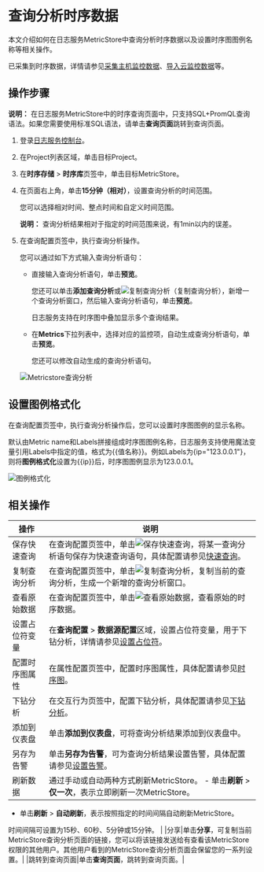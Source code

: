 # 查询分析时序数据

本文介绍如何在日志服务MetricStore中查询分析时序数据以及设置时序图图例名称等相关操作。

已采集到时序数据，详情请参见[采集主机监控数据](/cn.zh-CN/时序存储/数据接入/采集主机监控数据.md)、[导入云监控数据](/cn.zh-CN/时序存储/数据接入/导入云监控数据.md)等。

## 操作步骤

**说明：** 在日志服务MetricStore中的时序查询页面中，只支持SQL+PromQL查询语法。如果您需要使用标准SQL语法，请单击**查询页面**跳转到查询页面。

1.  登录[日志服务控制台](https://sls.console.aliyun.com)。

2.  在Project列表区域，单击目标Project。

3.  在**时序存储** \> **时序库**页签中，单击目标MetricStore。

4.  在页面右上角，单击**15分钟（相对）**，设置查询分析的时间范围。

    您可以选择相对时间、整点时间和自定义时间范围。

    **说明：** 查询分析结果相对于指定的时间范围来说，有1min以内的误差。

5.  在查询配置页签中，执行查询分析操作。

    您可以通过如下方式输入查询分析语句：

    -   直接输入查询分析语句，单击**预览**。

        您还可以单击**添加查询分析**或![复制查询分析](https://static-aliyun-doc.oss-cn-hangzhou.aliyuncs.com/assets/img/zh-CN/6683129951/p128502.png)（复制查询分析），新增一个查询分析窗口，然后输入查询分析语句，单击**预览**。

        日志服务支持在时序图中叠加显示多个查询结果。

    -   在**Metrics**下拉列表中，选择对应的监控项，自动生成查询分析语句，单击**预览**。

        您还可以修改自动生成的查询分析语句。

    ![Metricstore查询分析](https://static-aliyun-doc.oss-cn-hangzhou.aliyuncs.com/assets/img/zh-CN/6683129951/p128490.png)


## 设置图例格式化

在查询配置页签中，执行查询分析操作后，您可以设置时序图图例的显示名称。

默认由Metric name和Labels拼接组成时序图图例名称，日志服务支持使用魔法变量引用Labels中指定的值，格式为\{\{值名称\}\}。例如Labels为\{ip="123.0.0.1"\}，则将**图例格式化**设置为\{\{ip\}\}后，时序图图例显示为123.0.0.1。

![图例格式化](https://static-aliyun-doc.oss-cn-hangzhou.aliyuncs.com/assets/img/zh-CN/6683129951/p128687.png)

## 相关操作

|操作|说明|
|--|--|
|保存快速查询|在查询配置页签中，单击![保存快速查询](https://static-aliyun-doc.oss-cn-hangzhou.aliyuncs.com/assets/img/zh-CN/6683129951/p128501.png)，将某一查询分析语句保存为快速查询语句，具体配置请参见[快速查询](/cn.zh-CN/查询与分析/查询语法与功能/快速查询.md)。|
|复制查询分析|在查询配置页签中，单击![复制查询分析](https://static-aliyun-doc.oss-cn-hangzhou.aliyuncs.com/assets/img/zh-CN/6683129951/p128502.png)，复制当前的查询分析，生成一个新增的查询分析窗口。|
|查看原始数据|在查询配置页签中，单击![查看原始数据](https://static-aliyun-doc.oss-cn-hangzhou.aliyuncs.com/assets/img/zh-CN/6683129951/p128504.png)，查看原始的时序数据。|
|设置占位符变量|在**查询配置** \> **数据源配置**区域，设置占位符变量，用于下钻分析，详情请参见[设置占位符](/cn.zh-CN/可视化与告警/仪表盘/添加统计图表到仪表盘.md)。|
|配置时序图属性|在属性配置页签中，配置时序图属性，具体配置请参见[时序图](/cn.zh-CN/时序存储/可视化/时序图.md)。|
|下钻分析|在交互行为页签中，配置下钻分析，具体配置请参见[下钻分析](/cn.zh-CN/可视化与告警/仪表盘/下钻分析.md)。|
|添加到仪表盘|单击**添加到仪表盘**，可将查询分析结果添加到仪表盘中。|
|另存为告警|单击**另存为告警**，可为查询分析结果设置告警，具体配置请参见[设置告警](/cn.zh-CN/可视化与告警/告警/设置告警.md)。|
|刷新数据|通过手动或自动两种方式刷新MetricStore。 -   单击**刷新** \> **仅一次**，表示立即刷新一次MetricStore。
-   单击**刷新** \> **自动刷新**，表示按照指定的时间间隔自动刷新MetricStore。

时间间隔可设置为15秒、60秒、5分钟或15分钟。 |
|分享|单击**分享**，可复制当前MetricStore查询分析页面的链接，您可以将该链接发送给有查看该MetricStore权限的其他用户。其他用户看到的MetricStore查询分析页面会保留您的一系列设置。|
|跳转到查询页面|单击**查询页面**，跳转到查询页面。|

